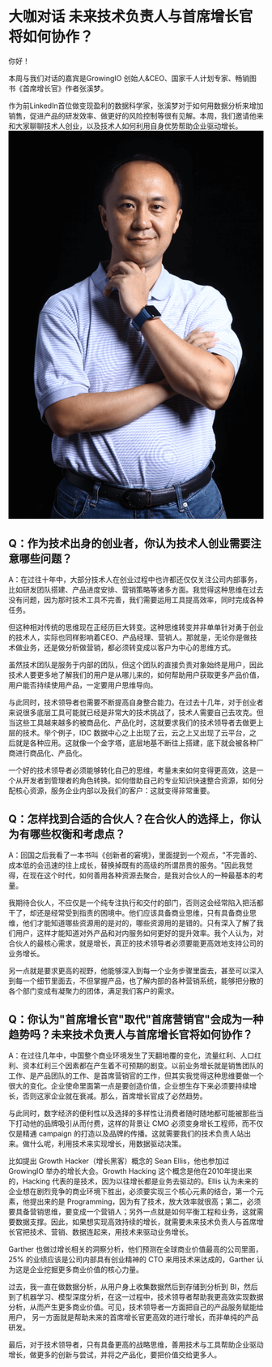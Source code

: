 # 大咖对话 未来技术负责人与首席增长官将如何协作？

你好！

本周与我们对话的嘉宾是GrowingIO
创始人&CEO、国家千人计划专家、畅销图书《首席增长官》作者张溪梦。

作为前LinkedIn首位做变现盈利的数据科学家，张溪梦对于如何用数据分析来增加销售，促进产品的研发效率、做更好的风险控制等很有见解。本周，我们邀请他来和大家聊聊技术人创业，以及技术人如何利用自身优势帮助企业驱动增长。
![img](assets/b86cefb647fcf3b84012b7aa82c27d66.png)

## Q：作为技术出身的创业者，你认为技术人创业需要注意哪些问题？

A：在过往十年中，大部分技术人在创业过程中也许都还仅仅关注公司内部事务，比如研发团队搭建、产品进度安排、营销策略等诸多方面。我觉得这种思维在过去没有问题，因为那时技术工具不完善，我们需要运用工具提高效率，同时完成各种任务。

但这种相对传统的思维现在正经历巨大转变。这种思维转变并非单单针对勇于创业的技术人，实际也同样影响着CEO、产品经理、营销人。那就是，无论你是做技术做业务，还是做分析做营销，都必须转变成以客户为中心的思维方式。

虽然技术团队是服务于内部的团队，但这个团队的直接负责对象始终是用户，因此技术人要更多地了解我们的用户是从哪儿来的，如何帮助用户获取更多产品价值，用户能否持续使用产品，一定要用户思维导向。

与此同时，技术领导者也需要不断提高自身整合能力。在过去十几年，对于创业者来说很多底层工具可能就已经是非常大的技术挑战了，技术人需要自己去攻克。但当这些工具越来越多的被商品化、产品化时，这就要求我们的技术领导者去做更上层的技术。举个例子，IDC
数据中心之上出现了云，云之上又出现了云平台，之后就是各种应用。这就像一个金字塔，底层地基不断往上搭建，底下就会被各种厂商进行商品化、产品化。

一个好的技术领导者必须能够转化自己的思维，考量未来如何变得更高效，这是一个从开发者到管理者的角色转换。如何借助自己的专业知识快速整合资源，如何分配核心资源，服务企业内部以及我们的客户：这就变得非常重要。

## Q：怎样找到合适的合伙人？在合伙人的选择上，你认为有哪些权衡和考虑点？

A：回国之后我看了一本书叫《创新者的窘境》，里面提到一个观点，"不完善的、成本低的会迅速的往上成长，替换掉既有的高级的所谓昂贵的服务。"因此我觉得，在现在这个时代，如何善用各种资源去聚合，是我对合伙人的一种最基本的考量。

我期待合伙人，不应仅是一个纯专注执行和交付的部门，否则这会经常陷入把活都干了，却还是经常受到指责的困境中。他们应该具备商业思维，只有具备商业思维，他们才能知道哪些资源用的是对的，哪些资源用的是错的。只有深入了解了我们用户，这样才能知道对外产品和对内服务如何更好的提升效率。我个人认为，对合伙人的最核心需求，就是增长，真正的技术领导者必须要能更高效地支持公司的业务增长。

另一点就是要求更高的视野，他能够深入到每一个业务步骤里面去，甚至可以深入到每一个细节里面去，不但掌握产品，也了解内部的各种营销系统，能够把分散的各个部门变成有凝聚力的团体，满足我们客户的需求。

## Q：你认为"首席增长官"取代"首席营销官"会成为一种趋势吗？未来技术负责人与首席增长官将如何协作？

A：在过往几年中，中国整个商业环境发生了天翻地覆的变化，流量红利、人口红利、资本红利三个因素都在产生着不可预期的剧变。以前业务增长就是销售团队的工作、是产品团队的工作、是首席营销官的工作，但其实我觉得这种思维要做一个很大的变化。企业使命里面第一点是要创造价值，企业想生存下来必须要持续增长，否则这家企业就在衰减。那么，首席增长官成了必然趋势。

与此同时，数字经济的便利性以及选择的多样性让消费者随时随地都可能被那些当下打动他的品牌吸引从而付费，这样的背景让
CMO 必须变身增长工程师，而不仅仅是精通 campaign
的打造以及品牌的传播。这就需要我们的技术负责人站出来。做什么呢，利用技术来实现增长，用数据驱动决策。

比如提出 Growth Hacker（增长黑客）概念的 Sean Ellis，他也参加过
GrowingIO 举办的增长大会。Growth Hacking
这个概念是他在2010年提出来的，Hacking
代表的是技术，因为以往增长都是业务去驱动的。Ellis
认为未来的企业想在剧烈竞争的商业环境下胜出，必须要实现三个核心元素的结合，第一个元素，他提出来的是
Programming，因为有了技术，放大效率就很高；第二，必须要具备营销思维，要变成一个营销人；另外一点就是如何平衡工程和业务，这就需要数据支撑。因此，如果想实现高效持续的增长，就需要未来技术负责人与首席增长官把技术、营销、数据连起来，用技术来驱动业务增长。

Garther
也做过增长相关的洞察分析，他们预测在全球商业价值最高的公司里面，25%
的业绩应该是公司内部具有创业精神的 CTO 来用技术来达成的，Garther
认为这是企业挖掘更多商业价值的核心力量。

过去，我一直在做数据分析，从用户身上收集数据然后到存储到分析到
BI，然后到了机器学习、模型深度分析，在这一过程中，技术领导者帮助我更高效实现数据分析，从而产生更多商业价值。可见，技术领导者一方面把自己的产品服务赋能给用户，
另一方面就是帮助未来的首席增长官更高效的进行增长，而非单纯的产品研发。

最后，对于技术领导者，只有具备更高的战略思维，善用技术与工具帮助企业驱动增长，做更多的创新与尝试，并将之产品化，要把价值交给更多人。
